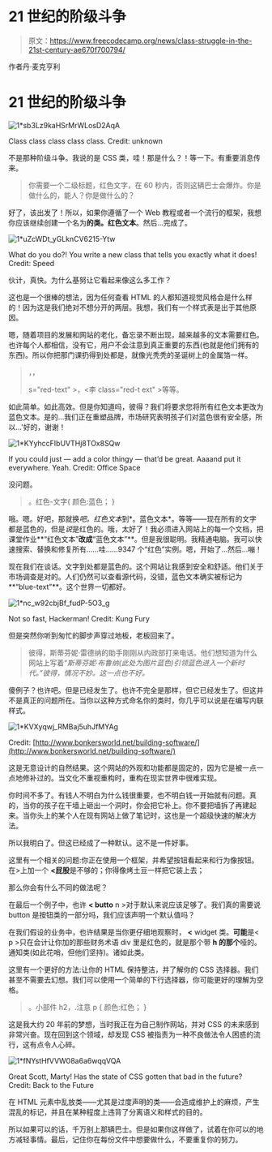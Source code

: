 # 21 世纪的阶级斗争

> 原文：<https://www.freecodecamp.org/news/class-struggle-in-the-21st-century-ae670f700794/>

作者丹·麦克亨利

# 21 世纪的阶级斗争

![1*sb3Lz9kaHSrMrWLosD2AqA](img/6370f7c80f97b4d33c441328fdddc3ce.png)

Class class class class class. Credit: unknown

不是那种阶级斗争。我说的是 CSS 类，哇！那是什么？！等一下。有重要消息传来。

> 你需要一个二级标题，红色文字，在 60 秒内，否则这辆巴士会爆炸。你是做什么的，能人？你是做什么的？

好了，该出发了！所以，如果你遵循了一个 Web 教程或者一个流行的框架，我想你应该继续创建一个名为**的类。红色文本**。然后…完成了。

![1*uZcWDt_yGLknCV6215-Ytw](img/6da28767798b3382e108f88f0dcd616a.png)

What do you do?! You write a new class that tells you exactly what it does! Credit: Speed

伙计，真快。为什么基努让它看起来像这么多工作？

这也是一个很棒的想法，因为任何查看 HTML 的人都知道视觉风格会是什么样的！因为这是我们绝对不想分开的两层。我想，我们有一个样式表是出于其他原因。

嗯，随着项目的发展和网站的老化，备忘录不断出现，越来越多的文本需要红色。也许每个人都相信，没有它，用户不会注意到真正重要的东西(也就是他们拥有的东西)。所以你把那门课扔得到处都是，就像光秃秃的圣诞树上的金属箔一样。

> ，，
> 
> s="red-text" >，<李 class="red-t ext" >等等。

如此简单。如此高效。但是你知道吗，彼得？我们将要求您将所有红色文本更改为蓝色文本。是的…我们正在重塑品牌，市场研究表明孩子们对蓝色很有安全感，所以…'好的，谢谢！

![1*KYyhccFIbUVTHj8TOx8SQw](img/dc6b3d3fcd4c52aa1abc81505d52eb8e.png)

If you could just — add a color thingy — that’d be great. Aaaand put it everywhere. Yeah. Credit: Office Space

没问题。

> 。红色-文字{
> 颜色:蓝色；
> }

哦。嗯。好吧，那就换*吧。红色文本*到*。蓝色文本*。等等——现在所有的文字都是蓝色的，但是*说*是红色的。哦，太好了！我必须进入网站上的每一个文档，把课堂作业**“红色文本”**改成**“蓝色文本”**。但是我很聪明。我精通电脑。我可以快速搜索、替换和修复所有……哇……9347 个“红色”实例。嗯，开始了…然后…嘣！

现在我们在谈话。文字到处都是蓝色的。这个网站让我感到安全和舒适。他们关于市场调查是对的。人们仍然可以查看源代码，没错，蓝色文本确实被标记为**“blue-text”**。这个世界一切都好。

![1*nc_w92cbjBf_fudP-5O3_g](img/ce4503cb0cdbce020c986f1e67a3f3c9.png)

Not so fast, Hackerman! Credit: Kung Fury

但是突然你听到匆忙的脚步声穿过地板，老板回来了。

> 彼得，斯蒂芬妮·雷德纳的助手刚刚从内政部打来电话。他们想知道为什么网站上写着“*斯蒂芬妮·布鲁纳(此处为图片蓝色)引领蓝色进入一个新时代。”彼得，情况不妙。这一点也不好。*

傻例子？也许吧。但是已经发生了。也许不完全是那样，但它已经发生了。但这并不是真正的问题所在。当你以这种方式命名你的类时，你几乎可以说是在编写内联样式。

![1*KVXyqwj_RMBaj5uhJfMYAg](img/df7529430fcd64c83b7f63665d4ed9fc.png)

Credit: [http://www.bonkersworld.net/building-software/](http://www.bonkersworld.net/building-software/)

这是无意设计的自然结果。这个网站的外观和功能都是固定的，因为它是被一点一点地修补过的。当文化不重视重构时，重构在现实世界中很难实现。

你时间不多了。有钱人不明白为什么钱很重要，也不明白钱一开始就有问题。真的，当你的孩子在干墙上砸出一个洞时，你会把它补上。你不要把墙拆了再建起来。当你头上的某个人在现有网站上做了笔记时，这也是一个超级快速的解决方法。

所以我明白了。但这已经成了一种默认。这不是一件好事。

这里有一个相关的问题:你正在使用一个框架，并希望按钮看起来和行为像按钮。在>上加一个 **<屁股**是不够的；你得像烤土豆一样把它装上去；

那么你会有什么不同的做法呢？

在最后一个例子中，也许 **< butto** n >对于默认来说应该足够了。我们真的需要说 button 是按钮类的一部分吗，我们应该声明一个默认值吗？

在我们假设的业务中，也许结果是当你更仔细地观察时， **<** widget 类。**可能**是< p >只在会计让你加的那些财务术语 div 里是红色的，就是那个带 **h 的那个**哑的。通知类(如此花哨，但他们坚持)。诸如此类。

这里有一个更好的方法:让你的 HTML 保持整洁，并了解你的 CSS 选择器。我们甚至不需要去幻想。我们可以使用一个简单的下行选择器，你可能更好的理解为空格。

> 。小部件 h2，.注意 p {
> 颜色:红色；
> }

这是我大约 20 年前的梦想，当时我正在为自己制作网站，并对 CSS 的未来感到非常兴奋。现在回到这个领域，却发现 CSS 被指责为一种不良做法令人困惑的流行，这有点令人心碎。

![1*fNYstHfVVW08a6a6wqqVQA](img/7fb24dd4c8edc510f29cd3ca7999223d.png)

Great Scott, Marty! Has the state of CSS gotten that bad in the future? Credit: Back to the Future

在 HTML 元素中乱放类——尤其是过度声明的类——会造成维护上的麻烦，产生混乱的标记，并且在某种程度上违背了分离语义和样式的目的。

所以如果可以的话，千万别上那辆巴士。但是如果你这样做了，试着在你可以的地方减轻事情。最后，记住你在每份文件中想要做什么，不要重复你的努力。